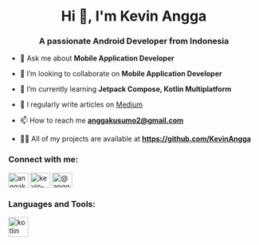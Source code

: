 <h1 align="center">Hi 👋, I'm Kevin Angga</h1>
<h3 align="center">A passionate Android Developer from Indonesia</h3>

- 💬 Ask me about **Mobile Application Developer**

- 👯 I’m looking to collaborate on **Mobile Application Developer**

- 🌱 I’m currently learning **Jetpack Compose, Kotlin Multiplatform**

- 📝 I regularly write articles on [Medium](https://medium.com/@anggakusumo2)

- 📫 How to reach me **anggakusumo2@gmail.com**

- 👨‍💻 All of my projects are available at **https://github.com/KevinAngga**

<h3 align="left">Connect with me:</h3>
<p align="left">
<a href="https://dev.to/anggakusumo2@gmail.com" target="blank"><img align="center" src="https://raw.githubusercontent.com/rahuldkjain/github-profile-readme-generator/master/src/images/icons/Social/devto.svg" alt="anggakusumo2@gmail.com" height="30" width="40" /></a>
<a href="https://linkedin.com/in/kevin-angga94" target="blank"><img align="center" src="https://raw.githubusercontent.com/rahuldkjain/github-profile-readme-generator/master/src/images/icons/Social/linked-in-alt.svg" alt="kevin-angga94" height="30" width="40" /></a>
<a href="https://medium.com/@anggakusumo2" target="blank"><img align="center" src="https://raw.githubusercontent.com/rahuldkjain/github-profile-readme-generator/master/src/images/icons/Social/medium.svg" alt="@anggakusumo2" height="30" width="40" /></a>
</p>

<h3 align="left">Languages and Tools:</h3>
<p align="left"> <a href="https://kotlinlang.org" target="_blank" rel="noreferrer"> <img src="https://www.vectorlogo.zone/logos/kotlinlang/kotlinlang-icon.svg" alt="kotlin" width="40" height="40"/> </a> </p>
